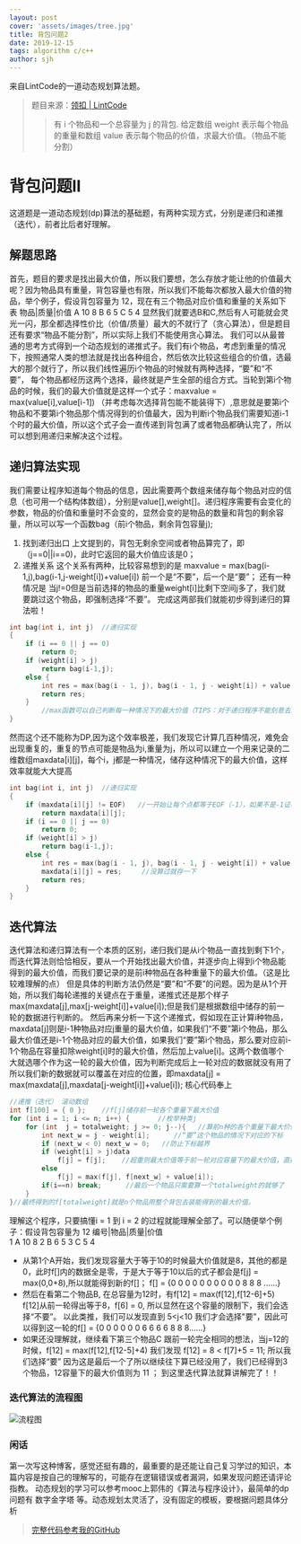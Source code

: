 ```yaml
---
layout: post
cover: 'assets/images/tree.jpg'
title: 背包问题2
date: 2019-12-15
tags: algorithm c/c++
author: sjh
---
```


<p>来自LintCode的一道动态规划算法题。</p>

>题目来源：[领扣 | LintCode](https://www.lintcode.com/problem/backpack-ii/description)
>
>>有 i 个物品和一个总容量为 j 的背包. 给定数组 weight 表示每个物品的重量和数组 value 表示每个物品的价值，求最大价值。（物品不能分割）

# 背包问题II

这道题是一道动态规划(dp)算法的基础题，有两种实现方式，分别是递归和递推（迭代），前者比后者好理解。

## 解题思路

首先，题目的要求是找出最大价值，所以我们要想，怎么存放才能让他的价值最大呢？因为物品具有重量，背包容量也有限，所以我们不能每次都放入最大价值的物品，举个例子，假设背包容量为 12，现在有三个物品对应价值和重量的关系如下表
物品|质量|价值
A    10   8
B    6    5
C    5    4
显然我们就要选B和C,然后有人可能就会灵光一闪，那全都选择性价比（价值/质量）最大的不就行了（贪心算法），但是题目还有要求“物品不能分割”，所以实际上我们不能使用贪心算法。
我们可以从最普通的思考方式得到一个动态规划的递推式子。我们有i个物品，考虑到重量的情况下，按照通常人类的想法就是找出各种组合，然后依次比较这些组合的价值，选最大的那个就行了，所以我们线性遍历i个物品的时候就有两种选择，“要”和“不要”，
每个物品都经历这两个选择，最终就是产生全部的组合方式。当轮到第i个物品的时候，我们的最大价值就是这样一个式子：maxvalue = max(value[i],value[i-1]) （并考虑每次选择背包能不能装得下）,意思就是要第i个物品和不要第i个物品那个情况得到的价值最大，因为判断i个物品我们需要知道i-1个时的最大价值，所以这个式子会一直传递到背包满了或者物品都确认完了，所以可以想到用递归来解决这个过程。

## 递归算法实现

我们需要让程序知道每个物品的信息，因此需要两个数组来储存每个物品对应的信息（也可用一个结构体数组），分别是value[],weight[]。递归程序需要有会变化的参数，物品的价值和重量时不会变的，显然会变的是物品的数量和背包的剩余容量，所以可以写一个函数bag（前i个物品，剩余背包容量j);
1. 找到递归出口
上文提到的，背包无剩余空间或者物品算完了，即（j==0||i==0)，此时它返回的最大价值应该是0；
2. 递推关系
这个关系有两种，比较容易想到的是 maxvalue = max(bag(i-1,j),bag(i-1,j-weight[i])+value[i]) 前一个是“不要”，后一个是“要”；
还有一种情况是 当j!=0但是当前选择的物品的重量weight[i]比剩下空间j多了，我们就要跳过这个物品，即强制选择“不要”。
完成这两部我们就能初步得到递归的算法啦！
```C++
int bag(int i, int j)  //递归实现
{
	if (i == 0 || j == 0)
		return 0;
	if (weight[i] > j)
		return bag(i-1,j);
	else {
		int res = max(bag(i - 1, j), bag(i - 1, j - weight[i]) + value[i]);
		return res;
	}
        //max函数可以自己判断每一种情况下的最大价值（TIPS：对于递归程序不能刻意去思考它的过程，主要理解它的方向）
}
```
然而这个还不能称为DP,因为这个效率极差，我们发现它计算几百种情况，难免会出现重复的，重复的节点可能是物品为i,重量为j，所以可以建立一个用来记录的二维数组maxdata[i][j]，每个i，j都是一种情况，储存这种情况下的最大价值，这样效率就能大大提高
```C++
int bag(int i, int j)  //递归实现
{
    if (maxdata[i][j] != EOF)   //一开始让每个点都等于EOF（-1），如果不是-1证明这个情况已经算过了，可以直接return
        return maxdata[i][j];
    if (i == 0 || j == 0)
        return 0;
    if (weight[i] > j)
        return bag(i-1,j);
    else {
        int res = max(bag(i - 1, j), bag(i - 1, j - weight[i]) + value[i]);
        maxdata[i][j] = res;     //没算过就存一下
        return res;
    }
}
```

## 迭代算法

迭代算法和递归算法有一个本质的区别，递归我们是从i个物品一直找到剩下1个，而迭代算法则恰恰相反，要从一个开始找出最大价值，并逐步向上得到i个物品能得到的最大价值，而我们要记录的是前i种物品在各种重量下的最大价值。（这是比较难理解的点）
但是具体的判断方法仍然是“要”和“不要”的问题。因为是从1个开始，所以我们每轮递推的关键点在于重量，递推式还是那个样子max(maxdata[j],max[j-weight[i]]+value[i]);但是我们是根据数组中储存的前一轮的数据进行判断的。
然后再来分析一下这个递推式，假如现在正计算i种物品，maxdata[j]则是i-1种物品对应j重量的最大价值，如果我们“不要”第i个物品，那么最大价值还是i-1个物品对应的最大价值，如果我们“要”第i个物品，那么要对应前i-1个物品在容量扣除weight[i]时的最大价值，然后加上value[i]。这两个数值哪个大就选哪个作为这一轮的最大价值，因为判断完成后上一轮对应的数据就没有用了 所以我们新的数据就可以覆盖在对应的位置，即maxdata[j] = max(maxdata[j],maxdata[j-weight[i]]+value[i]);
核心代码奉上
```C++
//递推（迭代） 滚动数组
int f[100] = { 0 };    //f[j]储存前一轮各个重量下最大价值
for (int i = 1; i <= n; i++) {       //枚举种类j
    for (int  j = totalweight; j >= 0; j--){   //算前n种的各个重量下最大价值
        int next_w = j - weight[i];      //“要”这个物品的情况下对应的下标
        if (next_w < 0) next_w = 0;   //防止下标越界
        if (weight[i] > j)data
            f[j] = f[j];    //超重则最大价值等于前一轮对应容量下的最大价值，直接“不要”
        else 
            f[j] = max(f[j], f[next_w] + value[i]);
        if(i==n) break;      //最后一个物品只需要算一个totalweight的就够了
    }
}//最终得到的f[totalweight]就是n个物品用整个背包去装能得到的最大价值。
```
理解这个程序，只要搞懂i = 1 到 i = 2 的过程就能理解全部了。可以随便举个例子：假设背包容量为 12
编号|物品|质量|价值   
1   A    10   8
2   B    6    5
3   C    5    4

- 从第1个A开始，我们发现容量大于等于10的时候最大价值就是8，其他的都是0，此时f[]内的数据全是零，于是大于等于10以后的式子都会是f[j] = max(0,0+8),所以就能得到新的f[]；
f[] = {0 0 0 0 0 0 0 0 0 0 8 8 8 ……}
- 然后在看第二个物品B,
在总容量为12时，有f[12] = max(f[12],f[12-6]+5) f[12]从前一轮得出等于8，f[6] = 0, 所以显然在这个容量的限制下，我们会选择“不要”。
以此类推，我们可以发现直到 5<j<10 我们才会选择"要”，因此可以得到这一轮的f[] = {0 0 0 0 0 0 6 6 6 6 8 8 8……}
- 如果还没理解就，继续看下第三个物品C
跟前一轮完全相同的想法，当j=12的时候，f[12] = max(f[12],f[12-5]+4) 我们发现 f[12] = 8 < f[7]+5 = 11; 所以我们选择“要”
因为这是最后一个了所以继续往下算已经没用了，我们已经得到3个物品，12容量下的最大价值则为 11 ；
到这里迭代算法就算讲解完了！！

### 迭代算法的流程图

![流程图](https://images.cnblogs.com/cnblogs_com/sjh001/1613845/o_191215031836%E6%B5%81%E7%A8%8B%E5%9B%BE.png)

### 闲话

第一次写这种博客，感觉还挺有趣的，最重要的是还能让自己复习学过的知识，本篇内容是按自己的理解写的，可能存在逻辑错误或者漏洞，如果发现问题还请评论指教。
动态规划的学习可以参考mooc上郭伟的《算法与程序设计》，最简单的dp问题有 数字金字塔 等。动态规划太灵活了，没有固定的模板，要根据问题具体分析

>[完整代码参考我的GitHub](https://github.com/838239178/just-Quiz/blob/master/%E5%8A%A8%E6%80%81%E8%A7%84%E5%88%9202%EF%BC%8801%E8%83%8C%E5%8C%85%EF%BC%89)